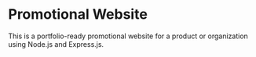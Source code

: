# Promotional Website
This is a portfolio-ready promotional website for a product or organization using Node.js and Express.js.
